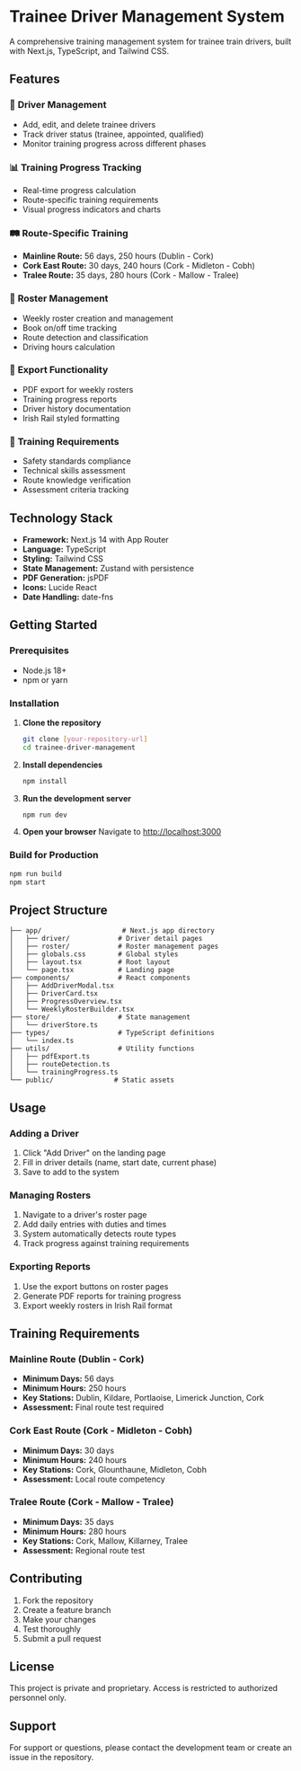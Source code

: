 # Trainee Driver Management System

A comprehensive training management system for trainee train drivers, built with Next.js, TypeScript, and Tailwind CSS.

## Features

### 🚂 **Driver Management**
- Add, edit, and delete trainee drivers
- Track driver status (trainee, appointed, qualified)
- Monitor training progress across different phases

### 📊 **Training Progress Tracking**
- Real-time progress calculation
- Route-specific training requirements
- Visual progress indicators and charts

### 🛤️ **Route-Specific Training**
- **Mainline Route:** 56 days, 250 hours (Dublin - Cork)
- **Cork East Route:** 30 days, 240 hours (Cork - Midleton - Cobh)
- **Tralee Route:** 35 days, 280 hours (Cork - Mallow - Tralee)

### 📅 **Roster Management**
- Weekly roster creation and management
- Book on/off time tracking
- Route detection and classification
- Driving hours calculation

### 📄 **Export Functionality**
- PDF export for weekly rosters
- Training progress reports
- Driver history documentation
- Irish Rail styled formatting

### 🎯 **Training Requirements**
- Safety standards compliance
- Technical skills assessment
- Route knowledge verification
- Assessment criteria tracking

## Technology Stack

- **Framework:** Next.js 14 with App Router
- **Language:** TypeScript
- **Styling:** Tailwind CSS
- **State Management:** Zustand with persistence
- **PDF Generation:** jsPDF
- **Icons:** Lucide React
- **Date Handling:** date-fns

## Getting Started

### Prerequisites
- Node.js 18+ 
- npm or yarn

### Installation

1. **Clone the repository**
   ```bash
   git clone [your-repository-url]
   cd trainee-driver-management
   ```

2. **Install dependencies**
   ```bash
   npm install
   ```

3. **Run the development server**
   ```bash
   npm run dev
   ```

4. **Open your browser**
   Navigate to [http://localhost:3000](http://localhost:3000)

### Build for Production

```bash
npm run build
npm start
```

## Project Structure

```
├── app/                    # Next.js app directory
│   ├── driver/            # Driver detail pages
│   ├── roster/            # Roster management pages
│   ├── globals.css        # Global styles
│   ├── layout.tsx         # Root layout
│   └── page.tsx           # Landing page
├── components/            # React components
│   ├── AddDriverModal.tsx
│   ├── DriverCard.tsx
│   ├── ProgressOverview.tsx
│   └── WeeklyRosterBuilder.tsx
├── store/                 # State management
│   └── driverStore.ts
├── types/                 # TypeScript definitions
│   └── index.ts
├── utils/                 # Utility functions
│   ├── pdfExport.ts
│   ├── routeDetection.ts
│   └── trainingProgress.ts
└── public/               # Static assets
```

## Usage

### Adding a Driver
1. Click "Add Driver" on the landing page
2. Fill in driver details (name, start date, current phase)
3. Save to add to the system

### Managing Rosters
1. Navigate to a driver's roster page
2. Add daily entries with duties and times
3. System automatically detects route types
4. Track progress against training requirements

### Exporting Reports
1. Use the export buttons on roster pages
2. Generate PDF reports for training progress
3. Export weekly rosters in Irish Rail format

## Training Requirements

### Mainline Route (Dublin - Cork)
- **Minimum Days:** 56 days
- **Minimum Hours:** 250 hours
- **Key Stations:** Dublin, Kildare, Portlaoise, Limerick Junction, Cork
- **Assessment:** Final route test required

### Cork East Route (Cork - Midleton - Cobh)
- **Minimum Days:** 30 days
- **Minimum Hours:** 240 hours
- **Key Stations:** Cork, Glounthaune, Midleton, Cobh
- **Assessment:** Local route competency

### Tralee Route (Cork - Mallow - Tralee)
- **Minimum Days:** 35 days
- **Minimum Hours:** 280 hours
- **Key Stations:** Cork, Mallow, Killarney, Tralee
- **Assessment:** Regional route test

## Contributing

1. Fork the repository
2. Create a feature branch
3. Make your changes
4. Test thoroughly
5. Submit a pull request

## License

This project is private and proprietary. Access is restricted to authorized personnel only.

## Support

For support or questions, please contact the development team or create an issue in the repository. 